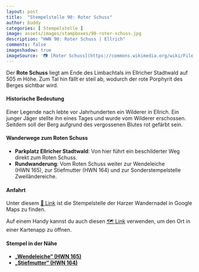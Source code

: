```yaml
---
layout: post
title:  "Stempelstelle 90: Roter Schuss"
author: buddy
categories: [ Stempelstelle ]
image: assets/images/stampboxes/90-roter-schuss.jpg
description: "HWN 90: Roter Schuss | Ellrich"
comments: false
imageshadow: true
imageSource: '📷 [Roter Schuss](https://commons.wikimedia.org/wiki/File:Roter_Schuss.jpg) von <a href="//commons.wikimedia.org/wiki/User:B.Thomas95" title="User:B.Thomas95">Thomas Binder</a> unter Lizenz [CC BY-SA 4.0](https://creativecommons.org/licenses/by-sa/4.0)'
---
```


Der **Rote Schuss** liegt am Ende des Limbachtals im Ellricher Stadtwald auf 505 m Höhe. Zum Tal hin fällt er steil ab, wodurch der rote Porphyrit des Berges sichtbar wird.

#### Historische Bedeutung

Einer Legende nach lebte vor Jahrhunderten ein Wilderer in Ellrich. Ein junger Jäger stellte ihn eines Tages und wurde vom Wilderer erschossen. Seitdem soll der Berg aufgrund des vergossenen Blutes rot gefärbt sein.

#### Wanderwege zum Roten Schuss

- **Parkplatz Ellricher Stadtwald**: Von hier führt ein beschilderter Weg direkt zum Roten Schuss.
- **Rundwanderung**: Vom Roten Schuss weiter zur Wendeleiche (HWN 165), zur Stiefmutter (HWN 164) und zur Sonderstempelstelle Zweiländereiche.

#### Anfahrt

Unter diesem [📍 Link](https://www.google.com/maps/dir/?api=1&origin=&destination=51.61714%2C%2010.65168) ist die Stempelstelle der Harzer Wandernadel in Google Maps zu finden.

<div class="android-only">
  Auf einem Handy kannst du auch diesen 
  <a href="geo:51.61714,10.65168">🗺️ Link</a> 
  verwenden, um den Ort in einer Kartenapp zu öffnen.
  <p></p>
</div>

#### Stempel in der Nähe

- [**„Wendeleiche“ (HWN 165)**](/stempelstelle-165-wendel-eiche)
- [**„Stiefmutter“ (HWN 164)**](/stempelstelle-164-stiefmutter)

